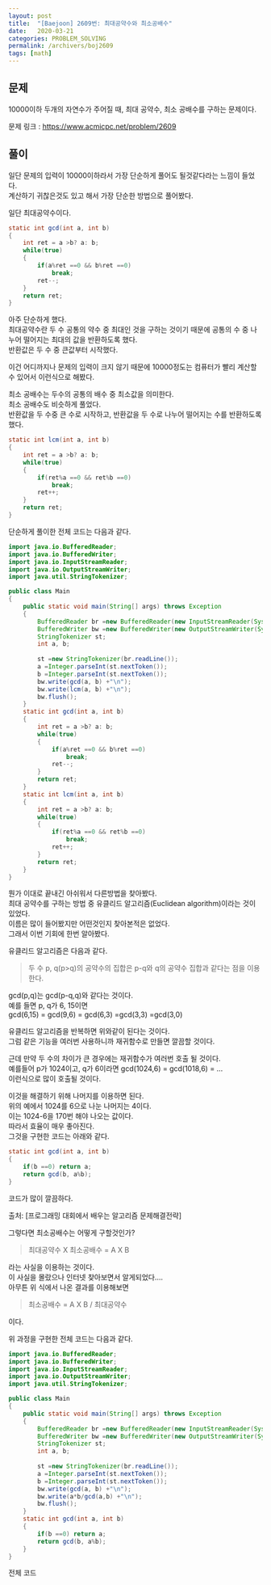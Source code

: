 ```yaml
---
layout: post
title:  "[Baejoon] 2609번: 최대공약수와 최소공배수"
date:   2020-03-21
categories: PROBLEM_SOLVING
permalink: /archivers/boj2609
tags: [math]
---
```


## 문제

10000이하 두개의 자연수가 주어질 때, 최대 공약수, 최소 공배수를 구하는 문제이다.     

문제 링크 : <https://www.acmicpc.net/problem/2609>   

## 풀이

일단 문제의 입력이 10000이하라서 가장 단순하게 풀어도 될것같다라는 느낌이 들었다.   
계산하기 귀찮은것도 있고 해서 가장 단순한 방법으로 풀어봤다.   

일단 최대공약수이다.   

~~~java
static int gcd(int a, int b)
{
	int ret = a >b? a: b;
	while(true)
	{
		if(a%ret ==0 && b%ret ==0)
			break;
		ret--;
	}
	return ret;
}
~~~

아주 단순하게 했다.   
최대공약수란 두 수 공통의 약수 중 최대인 것을 구하는 것이기 때문에 공통의 수 중
나누어 떨어지는 최대의 값을 반환하도록 했다.   
반환값은 두 수 중 큰값부터 시작했다.   

이건 어디까지나 문제의 입력이 크지 않기 때문에 10000정도는 컴퓨터가 빨리
계산할 수 있어서 이런식으로 해봤다.   

최소 공배수는 두수의 공통의 배수 중 최소값을 의미한다.    
최소 공배수도 비슷하게 풀었다.   
반환값을 두 수중 큰 수로 시작하고, 반환값을 두 수로 나누어 떨어지는 수를 반환하도록
했다. 

~~~java
static int lcm(int a, int b)
{
	int ret = a >b? a: b;
	while(true)
	{
		if(ret%a ==0 && ret%b ==0)
			break;
		ret++;
	}
	return ret;
}
~~~

단순하게 풀이한 전체 코드는 다음과 같다.   

~~~java
import java.io.BufferedReader;
import java.io.BufferedWriter;
import java.io.InputStreamReader;
import java.io.OutputStreamWriter;
import java.util.StringTokenizer;

public class Main
{
	public static void main(String[] args) throws Exception
	{
		BufferedReader br =new BufferedReader(new InputStreamReader(System.in));
		BufferedWriter bw =new BufferedWriter(new OutputStreamWriter(System.out));
		StringTokenizer st;
		int a, b;
	
		st =new StringTokenizer(br.readLine());
		a =Integer.parseInt(st.nextToken());
		b =Integer.parseInt(st.nextToken());
		bw.write(gcd(a, b) +"\n");
		bw.write(lcm(a, b) +"\n");
		bw.flush();
	}
	static int gcd(int a, int b)
	{
		int ret = a >b? a: b;
		while(true)
		{
			if(a%ret ==0 && b%ret ==0)
				break;
			ret--;
		}
		return ret;
	}
	static int lcm(int a, int b)
	{
		int ret = a >b? a: b;
		while(true)
		{
			if(ret%a ==0 && ret%b ==0)
				break;
			ret++;
		}
		return ret;
	}
}
~~~

뭔가 이대로 끝내긴 아쉬워서 다른방법을 찾아봤다.   
최대 공약수를 구하는 방법 중 유클리드 알고리즘(Euclidean algorithm)이라는 것이 있었다.   
이름은 많이 들어봤지만 어떤것인지 찾아본적은 없었다.   
그래서 이번 기회에 한번 알아봤다.   

유클리드 알고리즘은 다음과 같다.   

> 두 수 p, q(p>q)의 공약수의 집합은 p-q와 q의 공약수 집합과 같다는 점을 이용한다.

gcd(p,q)는 gcd(p-q,q)와 같다는 것이다.   
예를 들면 p, q가 6, 15이면   
gcd(6,15) = gcd(9,6) = gcd(6,3) =gcd(3,3) =gcd(3,0)

유클리드 알고리즘을 반복하면 위와같이 된다는 것이다.   
그럼 같은 기능을 여러번 사용하니까 재귀함수로 만들면 깔끔할 것이다.   

근데 만약 두 수의 차이가 큰 경우에는 재귀함수가 여러번 호출 될 것이다.   
예를들어 p가 1024이고, q가 6이라면
gcd(1024,6) = gcd(1018,6) = ...   
이런식으로 많이 호출될 것이다.   

이것을 해결하기 위해 나머지를 이용하면 된다.   
위의 예에서 1024를 6으로 나눈 나머지는 4이다.   
이는 1024-6을 170번 해야 나오는 값이다.   
따라서 효율이 매우 좋아진다.   
그것을 구현한 코드는 아래와 같다.   

~~~java
static int gcd(int a, int b)
{
	if(b ==0) return a;
	return gcd(b, a%b);
}
~~~

코드가 많이 깔끔하다.  

출처: [프로그래밍 대회에서 배우는 알고리즘 문제해결전략] 


그렇다면 최소공배수는 어떻게 구할것인가?   

> 최대공약수 X 최소공배수 = A X B

라는 사실을 이용하는 것이다.   
이 사실을 몰랐으나 인터넷 찾아보면서 알게되었다....    
아무튼 위 식에서 나온 결과를 이용해보면   

> 최소공배수 = A X B / 최대공약수

이다.   
 
위 과정을 구현한 전체 코드는 다음과 같다.   

~~~java
import java.io.BufferedReader;
import java.io.BufferedWriter;
import java.io.InputStreamReader;
import java.io.OutputStreamWriter;
import java.util.StringTokenizer;

public class Main
{
	public static void main(String[] args) throws Exception
	{
		BufferedReader br =new BufferedReader(new InputStreamReader(System.in));
		BufferedWriter bw =new BufferedWriter(new OutputStreamWriter(System.out));
		StringTokenizer st;
		int a, b;
	
		st =new StringTokenizer(br.readLine());
		a =Integer.parseInt(st.nextToken());
		b =Integer.parseInt(st.nextToken());
		bw.write(gcd(a, b) +"\n");
		bw.write(a*b/gcd(a,b) +"\n");
		bw.flush();
	}
	static int gcd(int a, int b)
	{
		if(b ==0) return a;
		return gcd(b, a%b);
	}
}
~~~

전체 코드


